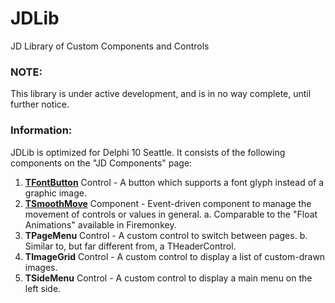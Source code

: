 # JDLib
JD Library of Custom Components and Controls

### NOTE:
This library is under active development, and is in no way complete, until further notice.

### Information:
JDLib is optimized for Delphi 10 Seattle. It consists of the following components on the "JD Components" page:

1. **[TFontButton](TFontButton.md)** Control - A button which supports a font glyph instead of a graphic image.
2. **[TSmoothMove](TSmoothMove.md)** Component - Event-driven component to manage the movement of controls or values in general. 
   a. Comparable to the "Float Animations" available in Firemonkey.
3. **TPageMenu** Control - A custom control to switch between pages. 
   b. Similar to, but far different from, a THeaderControl.
4. **TImageGrid** Control - A custom control to display a list of custom-drawn images.
5. **TSideMenu** Control - A custom control to display a main menu on the left side.

  
